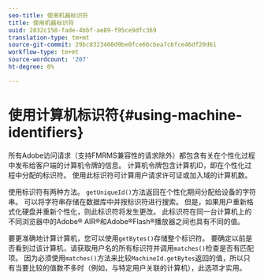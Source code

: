 ```yaml
---
seo-title: 使用机器标识符
title: 使用机器标识符
uuid: 2832c158-fade-4bbf-ae89-f95ce9dfc369
translation-type: tm+mt
source-git-commit: 29bc8323460d9be0fce66cbea7c6fce46df20d61
workflow-type: tm+mt
source-wordcount: '207'
ht-degree: 0%

---
```



# 使用计算机标识符{#using-machine-identifiers}

所有Adobe访问请求（支持FMRMS兼容性的请求除外）都包含有关在个性化过程中发布给客户端的计算机令牌的信息。 计算机令牌包含计算机ID，即在个性化过程中分配的标识符。 使用此标识符可计算用户请求许可证或加入域的计算机数。

使用标识符有两种方法。 `getUniqueId()`方法返回在个性化期间分配给设备的字符串。 可以将字符串存储在数据库中并按标识符进行搜索。 但是，如果用户重新格式化硬盘并重新个性化，则此标识符将发生更改。 此标识符在同一台计算机上的不同浏览器中的Adobe® AIR®和Adobe®Flash®播放器之间也具有不同的值。

要更准确地计算计算机，您可以使用`getBytes()`存储整个标识符。 要确定以前是否看到过该计算机，请获取用户名的所有标识符并调用`matches()`检查是否有匹配项。 因为必须使用`matches()`方法来比较`MachineId.getBytes`返回的值，所以只有当要比较的值数不多时（例如，与特定用户关联的计算机），此选项才实用。
